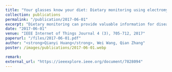 ```yaml
---
title: "Your glasses know your diet: Dietary monitoring using electromyography sensors"
collection: publications
permalink: "/publication/2017-06-01"
excerpt: "Dietary monitoring can provide valuable information for disease diagnosis, body weight control, and dietary habit management, and thus it is welcomed by patients, dieters, and nutritionists. While various techniques have been used for dietary monitoring in clinical trials and user studies, they are not ready for daily use. Existing solutions either require tedious manual recording or may impede normal daily activities. In this paper, a pair of diet-aware glasses is designed. The key idea here is that when people wear glasses, the temples of the glasses are in touch with the lower part of the temporalis muscle, one of the mastication muscles. By integrating an electromyography (EMG) sensor into glasses, the glasses can measure the muscle activity of the temporalis to detect intake-related events. This paper instantiates the idea by building a prototype equipped with an EMG sensor, a microcontroller, SD shield/card and a …"
date: "2017-06-01"
venue: "IEEE Internet of Things Journal 4 (3), 705-712, 2017"
paperurl: "/files/2017-06-01.pdf"
author: "<strong>Qianyi Huang</strong>, Wei Wang, Qian Zhang"
poster: /images/publications/2017-06-01.webp

remark:
external_url: "https://ieeexplore.ieee.org/document/7828094"
---
```

